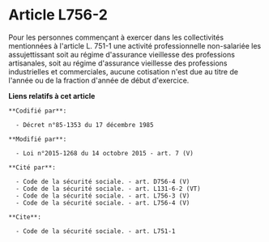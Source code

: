 # Article L756-2

Pour les personnes commençant à exercer dans les collectivités mentionnées à l'article L. 751-1 une activité professionnelle
non-salariée les assujettissant soit au régime d'assurance vieillesse des professions artisanales, soit au régime d'assurance
vieillesse des professions industrielles et commerciales, aucune cotisation n'est due au titre de l'année ou de la fraction
d'année de début d'exercice.

**Liens relatifs à cet article**

	**Codifié par**:

	  - Décret n°85-1353 du 17 décembre 1985

	**Modifié par**:

	  - Loi n°2015-1268 du 14 octobre 2015 - art. 7 (V)

	**Cité par**:

	  - Code de la sécurité sociale. - art. D756-4 (V)
	  - Code de la sécurité sociale. - art. L131-6-2 (VT)
	  - Code de la sécurité sociale. - art. L756-3 (V)
	  - Code de la sécurité sociale. - art. L756-4 (V)

	**Cite**:

	  - Code de la sécurité sociale. - art. L751-1
